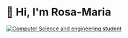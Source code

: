  # 👋 Hi, I'm Rosa-Maria 

[![Computer Science and engineering student](https://readme-typing-svg.herokuapp.com?font=Fira+Code&pause=1000&color=2E9EF7&center=true&vCenter=true&width=435&lines=Computer+Science+and+Engineering+student;Casual+photographer)](https://git.io/typing-svg)

